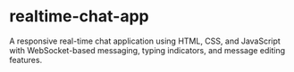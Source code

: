 # realtime-chat-app
A responsive real-time chat application using HTML, CSS, and JavaScript with WebSocket-based messaging, typing indicators, and message editing features.
